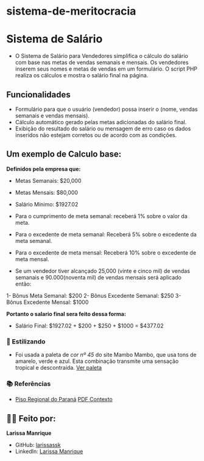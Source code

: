 # sistema-de-meritocracia
# Sistema de Salário
- O Sistema de Salário para Vendedores simplifica o cálculo do salário com base nas metas de vendas semanais e mensais. Os vendedores inserem seus nomes e metas de vendas em um formulário. O script PHP realiza os cálculos e mostra o salário final na página. 

## Funcionalidades

- Formulário para que o usuário (vendedor) possa inserir o (nome, vendas semanais e vendas mensais).
- Cálculo automático gerado pelas metas adicionadas do salário final.
- Exibição do resultado do salário ou mensagem de erro caso os dados inseridos não estejam corretos ou de acordo com as condições.

## Um exemplo de Calculo base:
**Definidos pela empresa que:**
- Metas Semanais: $20,000 
- Metas Mensais: $80,000
- Salário Mínimo: $1927.02
- Para o cumprimento de meta semanal: receberá  1% sobre o valor da meta.
- Para o excedente de meta semanal: Receberá 5% sobre o excedente da meta semanal.
- Para o excedente de meta mensal: Receberá 10% sobre o excedente de meta mensal.

- Se um vendedor tiver alcançado 25,000 (vinte e cinco mil) de vendas semanais e 90.000(noventa mil) de vendas mensais será aplicado então:

1- Bônus Meta Semanal: $200
2- Bônus Excedente Semanal: $250
3- Bônus Excedente Mensal: $1000

**Portanto o salario final sera feito dessa forma:**
- Salário Final: $1927.02 + $200 + $250 + $1000 = $4377.02

### 🎨 Estilizando
- Foi usada a paleta de *cor nº 45* do site Mambo Mambo, que usa tons de amarelo, verde e azul. Esta combinação transmite uma sensação tropical e descontraída. [Ver paleta](https://www.canva.com/pt_br/aprenda/cores-para-sites-50-paginas-impactantes/)


### 📚 Referências

- [Piso Regional do Paraná](https://www.aen.pr.gov.br/Noticia/Maior-do-Brasil-governador-confirma-novo-Piso-Regional-que-vai-de-R-18-mil-R-21-mil#:~:text=Na%20primeira%2C%20que%20contempla%20os,de%20R%24%201.927%2C02/)
[PDF Contexto]()

## 👩‍💻 Feito por:

**Larissa Manrique**
- GitHub: [larissassk](https://github.com/larissassk)
- LinkedIn: [Larissa Manrique](https://www.linkedin.com/in/larissa-manrique/)
